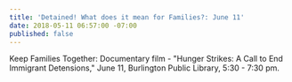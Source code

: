 ```yaml
---
title: 'Detained! What does it mean for Families?: June 11'
date: 2018-05-11 06:57:00 -07:00
published: false
---
```


Keep Families Together:  Documentary film - "Hunger Strikes: A Call to End Immigrant Detensions,"  June 11, Burlington Public Library, 5:30 - 7:30 pm.